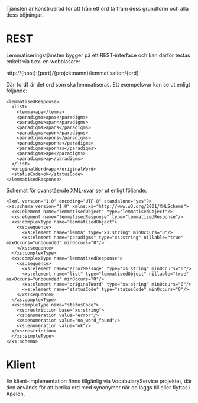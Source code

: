 Tjänsten är konstruerad för att från ett ord ta fram dess grundform och alla dess böjningar.

# REST #

Lemmatiseringstjänsten bygger på ett REST-interface och kan därför testas enkelt via t.ex. en webbläsare:

http://{host}:{port}/{projektnamn}/lemmatisation/{ord}

Där {ord} är det ord som ska lemmatiseras. Ett exempelsvar kan se ut enligt följande:

```
<lemmatisedResponse>
  <list>
    <lemma>apa</lemma>
    <paradigms>apas</paradigms>
    <paradigms>apan</paradigms>
    <paradigms>apans</paradigms>
    <paradigms>apor</paradigms>
    <paradigms>apors</paradigms>
    <paradigms>aporna</paradigms>
    <paradigms>apornas</paradigms>
    <paradigms>ape</paradigms>
    <paradigms>ap</paradigms>
  </list>
  <originalWord>apa</originalWord>
  <statusCode>ok</statusCode>
</lemmatisedResponse>

```


Schemat för ovanstående XML-svar ser ut enligt följande:
```
<?xml version="1.0" encoding="UTF-8" standalone="yes"?>
<xs:schema version="1.0" xmlns:xs="http://www.w3.org/2001/XMLSchema">
  <xs:element name="lemmatisedObject" type="lemmatisedObject"/>
  <xs:element name="lemmatisedResponse" type="lemmatisedResponse"/>
  <xs:complexType name="lemmatisedObject">
    <xs:sequence>
      <xs:element name="lemma" type="xs:string" minOccurs="0"/>
      <xs:element name="paradigms" type="xs:string" nillable="true" maxOccurs="unbounded" minOccurs="0"/>
    </xs:sequence>
  </xs:complexType>
  <xs:complexType name="lemmatisedResponse">
    <xs:sequence>
      <xs:element name="errorMessage" type="xs:string" minOccurs="0"/>
      <xs:element name="list" type="lemmatisedObject" nillable="true" maxOccurs="unbounded" minOccurs="0"/>
      <xs:element name="originalWord" type="xs:string" minOccurs="0"/>
      <xs:element name="statusCode" type="statusCode" minOccurs="0"/>
    </xs:sequence>
  </xs:complexType>
  <xs:simpleType name="statusCode">
    <xs:restriction base="xs:string">
    <xs:enumeration value="error"/>
    <xs:enumeration value="no_word_found"/>
    <xs:enumeration value="ok"/>
  </xs:restriction>
  </xs:simpleType>
</xs:schema>
```



# Klient #

En klient-implementation finns tillgänlig via VocabularyService projektet, där den används för att berika ord med synonymer när de läggs till eller flyttas i Apelon.